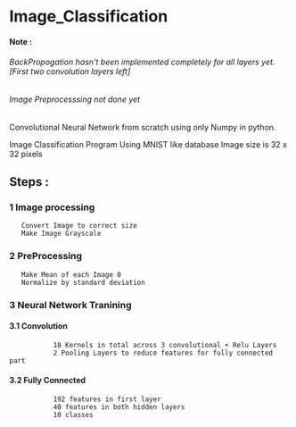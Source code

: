 # Image_Classification

#### Note : 
###### BackPropogation hasn't been implemented completely for all layers yet. [First two convolution layers left]
###### Image Preprocesssing not done yet

Convolutional Neural Network from scratch using only Numpy in python. 

Image Classification Program 
Using MNIST like database
Image size is 32 x 32 pixels 

## Steps : 

### 1 Image processing
       Convert Image to correct size
       Make Image Grayscale
### 2 PreProcessing
       Make Mean of each Image 0
       Normalize by standard deviation

### 3 Neural Network Tranining
####       3.1 Convolution
               18 Kernels in total across 3 convolutional + Relu Layers
               2 Pooling Layers to reduce features for fully connected part
####       3.2 Fully Connected
               192 features in first layer
               40 features in both hidden layers
               10 classes  

